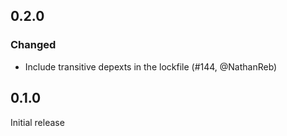 ## 0.2.0

### Changed

- Include transitive depexts in the lockfile (#144, @NathanReb)

## 0.1.0

Initial release
